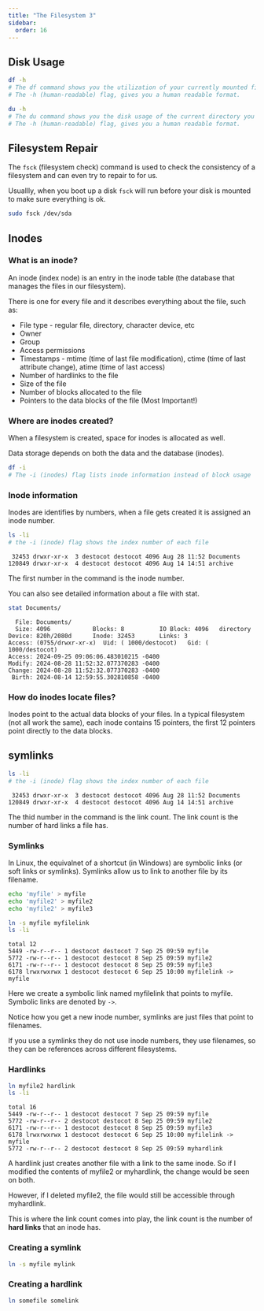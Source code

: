```yaml
---
title: "The Filesystem 3"
sidebar:
  order: 16
---
```


## Disk Usage

```bash
df -h
# The df command shows you the utilization of your currently mounted filesystems.
# The -h (human-readable) flag, gives you a human readable format.
```

```bash
du -h
# The du command shows you the disk usage of the current directory you are in.
# The -h (human-readable) flag, gives you a human readable format.
```

## Filesystem Repair

The `fsck` (filesystem check) command is used to check the consistency of a filesystem and can even try to repair to for us.

Usuallly, when you boot up a disk `fsck` will run before your disk is mounted to make sure everything is ok.

```bash
sudo fsck /dev/sda
```

## Inodes

### What is an inode?

An inode (index node) is an entry in the inode table (the database that manages the files in our filesystem).

There is one for every file and it describes everything about the file, such as:

- File type - regular file, directory, character device, etc
- Owner
- Group
- Access permissions
- Timestamps - mtime (time of last file modification), ctime (time of last attribute change), atime (time of last access)
- Number of hardlinks to the file
- Size of the file
- Number of blocks allocated to the file
- Pointers to the data blocks of the file (Most Important!)

### Where are inodes created?

When a filesystem is created, space for inodes is allocated as well.

Data storage depends on both the data and the database (inodes).

```bash
df -i
# The -i (inodes) flag lists inode information instead of block usage
```

### Inode information

Inodes are identifies by numbers, when a file gets created it is assigned an inode number.

```bash
ls -li
# the -i (inode) flag shows the index number of each file
```

```
 32453 drwxr-xr-x  3 destocot destocot 4096 Aug 28 11:52 Documents
120849 drwxr-xr-x  4 destocot destocot 4096 Aug 14 14:51 archive
```

The first number in the command is the inode number.

You can also see detailed information about a file with stat.

```bash
stat Documents/
```

```
  File: Documents/
  Size: 4096            Blocks: 8          IO Block: 4096   directory
Device: 820h/2080d      Inode: 32453       Links: 3
Access: (0755/drwxr-xr-x)  Uid: ( 1000/destocot)   Gid: ( 1000/destocot)
Access: 2024-09-25 09:06:06.483010215 -0400
Modify: 2024-08-28 11:52:32.077370283 -0400
Change: 2024-08-28 11:52:32.077370283 -0400
 Birth: 2024-08-14 12:59:55.302810858 -0400
```

### How do inodes locate files?

Inodes point to the actual data blocks of your files. In a typical filesystem (not all work the same), each inode contains 15 pointers, the first 12 pointers point directly to the data blocks.

## symlinks

```bash
ls -li
# the -i (inode) flag shows the index number of each file
```

```
 32453 drwxr-xr-x  3 destocot destocot 4096 Aug 28 11:52 Documents
120849 drwxr-xr-x  4 destocot destocot 4096 Aug 14 14:51 archive
```

The thid number in the command is the link count. The link count is the number of hard links a file has.

### Symlinks

In Linux, the equivalnet of a shortcut (in Windows) are symbolic links (or soft links or symlinks). Symlinks allow us to link to another file by its filename.

```bash
echo 'myfile' > myfile
echo 'myfile2' > myfile2
echo 'myfile2' > myfile3

ln -s myfile myfilelink
ls -li
```

```
total 12
5449 -rw-r--r-- 1 destocot destocot 7 Sep 25 09:59 myfile
5772 -rw-r--r-- 1 destocot destocot 8 Sep 25 09:59 myfile2
6171 -rw-r--r-- 1 destocot destocot 8 Sep 25 09:59 myfile3
6178 lrwxrwxrwx 1 destocot destocot 6 Sep 25 10:00 myfilelink -> myfile
```

Here we create a symbolic link named myfilelink that points to myfile. Symbolic links are denoted by `->`.

Notice how you get a new inode number, symlinks are just files that point to filenames.

If you use a symlinks they do not use inode numbers, they use filenames, so they can be references across different filesystems.

### Hardlinks

```bash
ln myfile2 hardlink
ls -li
```

```
total 16
5449 -rw-r--r-- 1 destocot destocot 7 Sep 25 09:59 myfile
5772 -rw-r--r-- 2 destocot destocot 8 Sep 25 09:59 myfile2
6171 -rw-r--r-- 1 destocot destocot 8 Sep 25 09:59 myfile3
6178 lrwxrwxrwx 1 destocot destocot 6 Sep 25 10:00 myfilelink -> myfile
5772 -rw-r--r-- 2 destocot destocot 8 Sep 25 09:59 myhardlink
```

A hardlink just creates another file with a link to the same inode. So if I modified the contents of myfile2 or myhardlink, the change would be seen on both.

However, if I deleted myfile2, the file would still be accessible through myhardlink.

This is where the link count comes into play, the link count is the number of **hard links** that an inode has.

### Creating a symlink

```bash
ln -s myfile mylink
```

### Creating a hardlink

```bash
ln somefile somelink
```
